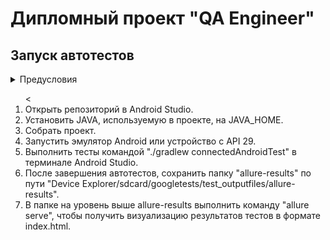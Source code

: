 <h1>Дипломный проект "QA Engineer"</h1>
<h2>Запуск автотестов</h2>
<details><summary>Предусловия</summary>
    <ul>
        <li>Установлена Android Studio</li>
        <li>Установлена последняя стабильная версия Android SDK</li>
        <li>Android эмулятор с API 29, с русским языком системы</li>
        <li>Установлен Allure</li>
    </ul>
</details>

<ol>
    <<li>Открыть репозиторий в Android Studio.</li>
    <li>Установить JAVA, используемую в проекте, на JAVA_HOME.</li>
    <li>Собрать проект.</li>
    <li>Запустить эмулятор Android или устройство с API 29.</li>
    <li>Выполнить тесты командой "./gradlew connectedAndroidTest" в терминале Android Studio.</li>
    <li>После завершения автотестов, сохранить папку "allure-results" по пути "Device Explorer/sdcard/googletests/test_outputfiles/allure-results".</li>
    <li>В папке на уровень выше allure-results выполнить команду "allure serve", чтобы получить визуализацию результатов тестов в формате index.html.</li>
</ol>
